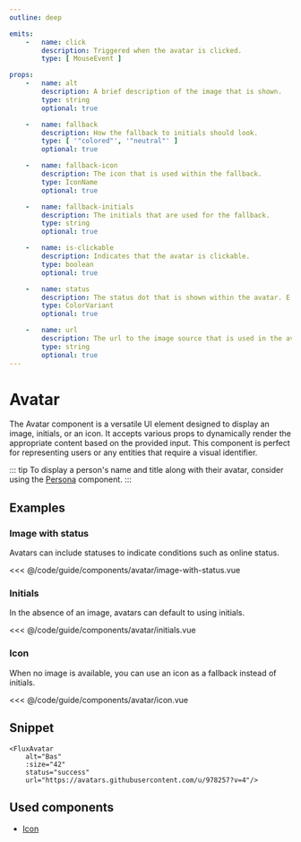 ```yaml
---
outline: deep

emits:
    -   name: click
        description: Triggered when the avatar is clicked.
        type: [ MouseEvent ]

props:
    -   name: alt
        description: A brief description of the image that is shown.
        type: string
        optional: true

    -   name: fallback
        description: How the fallback to initials should look.
        type: [ '"colored"', '"neutral"' ]
        optional: true

    -   name: fallback-icon
        description: The icon that is used within the fallback.
        type: IconName
        optional: true

    -   name: fallback-initials
        description: The initials that are used for the fallback.
        type: string
        optional: true

    -   name: is-clickable
        description: Indicates that the avatar is clickable.
        type: boolean
        optional: true

    -   name: status
        description: The status dot that is shown within the avatar. E.g. an online status.
        type: ColorVariant
        optional: true

    -   name: url
        description: The url to the image source that is used in the avatar.
        type: string
        optional: true
---
```


<script
    lang="ts"
    setup>
    import { FluxAvatar, FluxStack } from '@basmilius/flux';
    import IconExample from '../../code/guide/components/avatar/icon.vue';
    import ImageWithStatusExample from '../../code/guide/components/avatar/image-with-status.vue';
    import InitialsExample from '../../code/guide/components/avatar/initials.vue';
</script>

# Avatar

The Avatar component is a versatile UI element designed to display an image, initials, or an icon. It accepts various props to dynamically render the appropriate content based on the provided input. This component is perfect for representing users or any entities that require a visual identifier.

<Preview>
    <FluxStack
        axis="horizontal"
        :gap="18"
        is-centered
        is-wrapping>
        <FluxAvatar
            alt="Bas"
            :size="42"
            status="success"
            url="https://avatars.githubusercontent.com/u/978257?v=4"/>
        <FluxAvatar
            alt="Bas"
            fallback-initials="BM"
            :size="42"
            status="danger"/>
        <FluxAvatar
            alt="Bas"
            fallback="neutral"
            fallback-initials="BM"
            :size="42"/>
        <FluxAvatar
            alt="Bas"
            :size="42"/>
        <FluxAvatar
            alt="Bas"
            fallback="neutral"
            :size="42"/>
    </FluxStack>
</Preview>

::: tip
To display a person's name and title along with their avatar, consider using the [Persona](./persona) component.
:::

<FrontmatterDocs/>

## Examples

### Image with status

Avatars can include statuses to indicate conditions such as online status.

<Preview>
    <ImageWithStatusExample/>
</Preview>

<<< @/code/guide/components/avatar/image-with-status.vue

### Initials

In the absence of an image, avatars can default to using initials.

<Preview>
    <InitialsExample/>
</Preview>

<<< @/code/guide/components/avatar/initials.vue

### Icon

When no image is available, you can use an icon as a fallback instead of initials.

<Preview>
    <IconExample/>
</Preview>

<<< @/code/guide/components/avatar/icon.vue

## Snippet

```vue
<FluxAvatar
    alt="Bas"
    :size="42"
    status="success"
    url="https://avatars.githubusercontent.com/u/978257?v=4"/>
```

## Used components

- [Icon](./icon)
